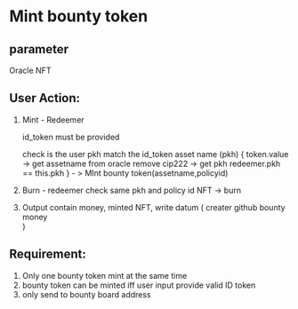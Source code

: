 # Mint bounty token

## parameter
Oracle NFT

## User Action:
1. Mint - Redeemer

    id_token must be provided

    check is the user pkh match the id_token asset name (pkh)
    {
        token.value -> get assetname from oracle
        remove cip222 -> get pkh 
        redeemer.pkh == this.pkh
    } - > MInt bounty token(assetname,policyid)


2. Burn - redeemer
    check same pkh and policy id NFT
    -> burn

  
3. Output contain money, minted NFT,
    write datum
    (
        creater github
        bounty money  
    )

## Requirement:
1. Only one bounty token mint at the same time
2. bounty token can be minted iff user input provide valid ID token
3. only send to bounty board address 
